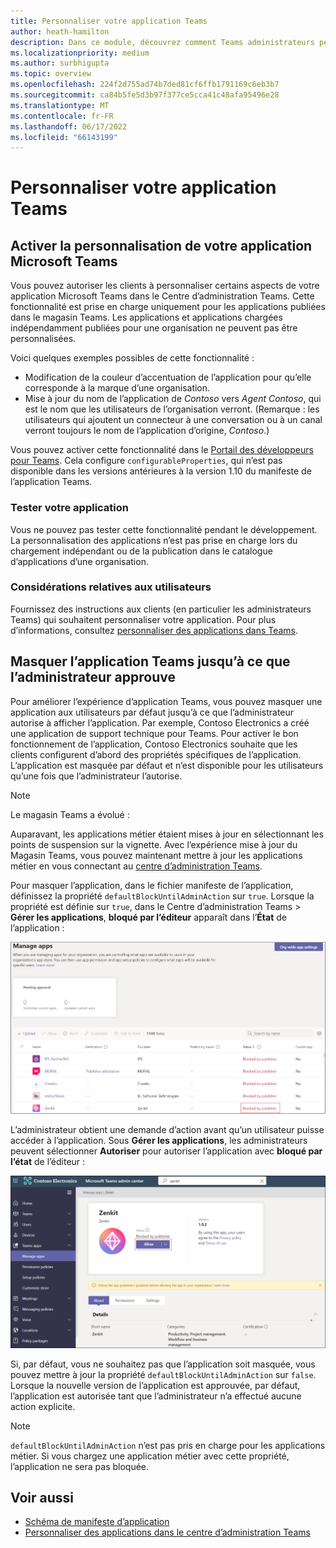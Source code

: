 ```yaml
---
title: Personnaliser votre application Teams
author: heath-hamilton
description: Dans ce module, découvrez comment Teams administrateurs peuvent personnaliser votre application Teams pour leur organisation et masquer Teams application jusqu’à ce que l’administrateur approuve.
ms.localizationpriority: medium
ms.author: surbhigupta
ms.topic: overview
ms.openlocfilehash: 224f2d755ad74b7ded81cf6ffb1791169c6eb3b7
ms.sourcegitcommit: ca84b5fe5d3b97f377ce5cca41c48afa95496e28
ms.translationtype: MT
ms.contentlocale: fr-FR
ms.lasthandoff: 06/17/2022
ms.locfileid: "66143199"
---
```

# <a name="customize-your-teams-app"></a>Personnaliser votre application Teams

## <a name="enable-your-microsoft-teams-app-to-be-customized"></a>Activer la personnalisation de votre application Microsoft Teams

Vous pouvez autoriser les clients à personnaliser certains aspects de votre application Microsoft Teams dans le Centre d’administration Teams. Cette fonctionnalité est prise en charge uniquement pour les applications publiées dans le magasin Teams. Les applications et applications chargées indépendamment publiées pour une organisation ne peuvent pas être personnalisées.

Voici quelques exemples possibles de cette fonctionnalité :

* Modification de la couleur d’accentuation de l’application pour qu’elle corresponde à la marque d’une organisation.
* Mise à jour du nom de l’application de *Contoso* vers *Agent Contoso*, qui est le nom que les utilisateurs de l’organisation verront. (Remarque : les utilisateurs qui ajoutent un connecteur à une conversation ou à un canal verront toujours le nom de l’application d’origine, *Contoso*.)

Vous pouvez activer cette fonctionnalité dans le [Portail des développeurs pour Teams](https://dev.teams.microsoft.com/home). Cela configure `configurableProperties`, qui n’est pas disponible dans les versions antérieures à la version 1.10 du manifeste de l’application Teams.

### <a name="test-your-app"></a>Tester votre application

Vous ne pouvez pas tester cette fonctionnalité pendant le développement. La personnalisation des applications n’est pas prise en charge lors du chargement indépendant ou de la publication dans le catalogue d’applications d’une organisation.

### <a name="user-considerations"></a>Considérations relatives aux utilisateurs

Fournissez des instructions aux clients (en particulier les administrateurs Teams) qui souhaitent personnaliser votre application. Pour plus d’informations, consultez [personnaliser des applications dans Teams](/MicrosoftTeams/customize-apps).

## <a name="hide-teams-app-until-admin-approves"></a>Masquer l’application Teams jusqu’à ce que l’administrateur approuve

Pour améliorer l’expérience d’application Teams, vous pouvez masquer une application aux utilisateurs par défaut jusqu’à ce que l’administrateur autorise à afficher l’application. Par exemple, Contoso Electronics a créé une application de support technique pour Teams. Pour activer le bon fonctionnement de l’application, Contoso Electronics souhaite que les clients configurent d’abord des propriétés spécifiques de l’application. L’application est masquée par défaut et n’est disponible pour les utilisateurs qu’une fois que l’administrateur l’autorise.

> [!NOTE]
> Le magasin Teams a évolué :
> 
> Auparavant, les applications métier étaient mises à jour en sélectionnant les points de suspension sur la vignette. Avec l’expérience mise à jour du Magasin Teams, vous pouvez maintenant mettre à jour les applications métier en vous connectant au [centre d’administration Teams](https://admin.teams.microsoft.com).

Pour masquer l’application, dans le fichier manifeste de l’application, définissez la propriété `defaultBlockUntilAdminAction` sur `true`. Lorsque la propriété est définie sur `true`, dans le Centre d’administration Teams > **Gérer les applications**, **bloqué par l’éditeur** apparaît dans l’**État** de l’application :

![Gérer les applications bloquées par l’éditeur](../../assets/images/apps-in-meetings/manageappsblockedapps.png)

L’administrateur obtient une demande d’action avant qu’un utilisateur puisse accéder à l’application. Sous **Gérer les applications**, les administrateurs peuvent sélectionner **Autoriser** pour autoriser l’application avec **bloqué par l’état** de l’éditeur :

![Gérer les applications](../../assets/images/apps-in-meetings/manageapp.png)

Si, par défaut, vous ne souhaitez pas que l’application soit masquée, vous pouvez mettre à jour la propriété `defaultBlockUntilAdminAction` sur `false`. Lorsque la nouvelle version de l’application est approuvée, par défaut, l’application est autorisée tant que l’administrateur n’a effectué aucune action explicite.

> [!NOTE]
> `defaultBlockUntilAdminAction` n’est pas pris en charge pour les applications métier. Si vous chargez une application métier avec cette propriété, l’application ne sera pas bloquée.

## <a name="see-also"></a>Voir aussi

* [Schéma de manifeste d’application](/microsoftteams/platform/resources/schema/manifest-schema)
* [Personnaliser des applications dans le centre d’administration Teams](/MicrosoftTeams/customize-apps)